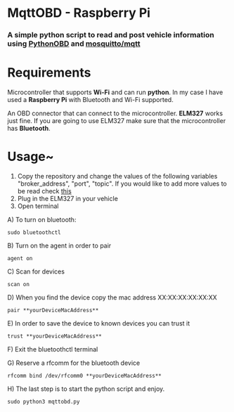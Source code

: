 # MqttOBD - Raspberry Pi
### A simple python script to read and post vehicle information using [**PythonOBD**](https://python-obd.readthedocs.io) and [**mosquitto/mqtt**](https://mosquitto.org)
# Requirements
 Microcontroller that supports **Wi-Fi** and can run **python**. In my case I have used a **Raspberry Pi** with Bluetooth and Wi-Fi supported.

 An OBD connector that can connect to the microcontroller. **ELM327** works just fine. If you are going to use ELM327 make sure that the microcontroller has **Bluetooth**.
# Usage~
1. Copy the repository and change the values of the following variables "broker_address", "port", "topic". If you would like to add more values to be read check [this](https://python-obd.readthedocs.io/en/latest/Command%20Tables/)
2. Plug in the ELM327 in your vehicle
3. Open terminal
   
A) To turn on bluetooth:
```
sudo bluetoothctl
```
B) Turn on the agent in order to pair
```
agent on
```
C) Scan for devices
```
scan on
```
D) When you find the device copy the mac address XX:XX:XX:XX:XX:XX
```
pair **yourDeviceMacAddress**
```
E) In order to save the device to known devices you can trust it
```
trust **yourDeviceMacAddress**
```
F) Exit the bluetoothctl terminal 

G) Reserve a rfcomm for the bluetooth device

```
rfcomm bind /dev/rfcomm0 **yourDeviceMacAddress**
```
H) The last step is to start the python script and enjoy.
```
sudo python3 mqttobd.py
```




